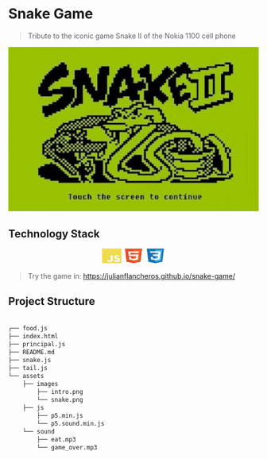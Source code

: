 # Snake Game 

> Tribute to the iconic game Snake II of the Nokia 1100 cell phone

![Texto alternativo](./assets/images/intro.png)

## Technology Stack
<div class="container" align="center">
  <img alt="Js" height="30" width="40" src="https://raw.githubusercontent.com/devicons/devicon/master/icons/javascript/javascript-plain.svg">
  <img alt="HTML" height="30" width="40" src="https://raw.githubusercontent.com/devicons/devicon/master/icons/html5/html5-original.svg">
  <img alt="CSS" height="30" width="40" src="https://raw.githubusercontent.com/devicons/devicon/master/icons/css3/css3-original.svg">
</div>

>  Try the game in: https://julianflancheros.github.io/snake-game/

## Project Structure

```

┌── food.js
├── index.html
├── principal.js
├── README.md
├── snake.js
├── tail.js
└── assets
	├── images
        ├── intro.png
		└── snake.png
	├── js
        ├── p5.min.js
		└── p5.sound.min.js
	└── sound
		├── eat.mp3
		└── game_over.mp3

```
